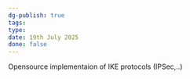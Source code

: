 ```yaml
---
dg-publish: true
tags: 
type: 
date: 19th July 2025
done: false
---
```


Opensource implementaion of IKE protocols (IPSec,..) 
